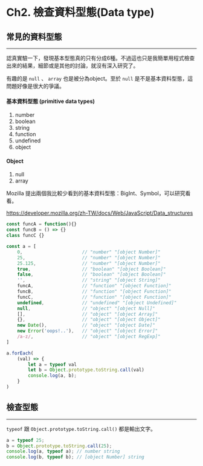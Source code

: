 # Ch2. 檢查資料型態(Data type)

## 常見的資料型態

---

認真實驗一下，發現基本型態真的只有分成6種。不過這也只是我簡單用程式檢查出來的結果，細節或是其他的討論，就沒有深入研究了。

有趣的是 `null` 、 `array` 也是被分為object。至於 `null` 是不是基本資料型態，這問題好像是很大的爭議。

#### 基本資料型態 (primitive data types)

1. number
2. boolean
3. string
4. function
5. undefined
6. object

#### Object

1. null
2. array

Mozilla 提出兩個我比較少看到的基本資料型態：BigInt、Symbol，可以研究看看。

<https://developer.mozilla.org/zh-TW/docs/Web/JavaScript/Data_structures>

```javascript
const funcA = function(){}
const funcB = () => {}
class funcC {}

const a = [
    0,                      // "number" "[object Number]"
    25,                     // "number" "[object Number]"
    25.125,                 // "number" "[object Number]"
    true,                   // "boolean" "[object Boolean]"
    false,                  // "boolean" "[object Boolean]"
    '',                     // "string" "[object String]"
    funcA,                  // "function" "[object Function]"
    funcB,                  // "function" "[object Function]"
    funcC,                  // "function" "[object Function]"
    undefined,              // "undefined" "[object Undefined]"
    null,                   // "object" "[object Null]"
    [],                     // "object" "[object Array]"
    {},                     // "object" "[object Object]"
    new Date(),             // "object" "[object Date]"
    new Error('oops!..'),   // "object" "[object Error]"
    /a-z/,                  // "object" "[object RegExp]"
]

a.forEach(
    (val) => {
        let a = typeof val
        let b = Object.prototype.toString.call(val)
        console.log(a, b);
    }
)
```

## 檢查型態

---

`typeof` 跟 `Object.prototype.toString.call()` 都是輸出文字。

```javascript
a = typeof 25;
b = Object.prototype.toString.call(25);
console.log(a, typeof a); // number string
console.log(b, typeof b); // [object Number] string
```
